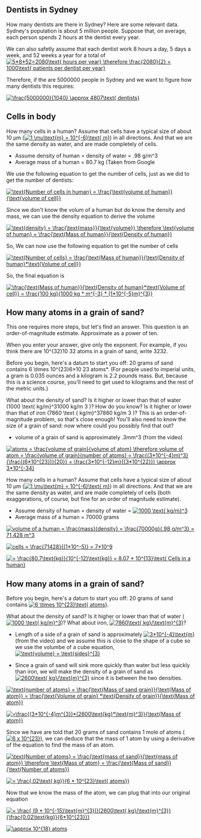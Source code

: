 ## Dentists in Sydney

How many dentists are there in Sydney? Here are some relevant data. Sydney's population is about 5 million people. Suppose that, on average, each person spends 2 hours at the dentist every year. 

We can also safetly assume that each dentist work 8 hours a day, 5 days a week, and 52 weeks a year for a total of <a href="https://www.codecogs.com/eqnedit.php?latex=5*8*52=2080\text{&space;hours&space;per&space;year}&space;\therefore&space;\frac{2080}{2}&space;=&space;1000\text{&space;patients&space;per&space;dentist&space;per&space;year}" target="_blank"><img src="https://latex.codecogs.com/gif.latex?5*8*52=2080\text{&space;hours&space;per&space;year}&space;\therefore&space;\frac{2080}{2}&space;=&space;1000\text{&space;patients&space;per&space;dentist&space;per&space;year}" title="5*8*52=2080\text{ hours per year} \therefore \frac{2080}{2} = 1000\text{ patients per dentist per year}" /></a>

Therefore, if the are 5000000 people in Sydney and we want to figure how many dentists this requires:

<a href="https://www.codecogs.com/eqnedit.php?latex=\frac{5000000}{1040}&space;\approx&space;4807\text{&space;dentists}" target="_blank"><img src="https://latex.codecogs.com/gif.latex?\frac{5000000}{1040}&space;\approx&space;4807\text{&space;dentists}" title="\frac{5000000}{1040} \approx 4807\text{ dentists}" /></a>

## Cells in body

How many cells in a human? Assume that cells have a typical size of about 10 µm (<a href="https://www.codecogs.com/eqnedit.php?latex=1&space;\mu\text{m}&space;=&space;10^{-6}\text{&space;m}" target="_blank"><img src="https://latex.codecogs.com/gif.latex?1&space;\mu\text{m}&space;=&space;10^{-6}\text{&space;m}" title="1 \mu\text{m} = 10^{-6}\text{ m}" /></a>) in all directions. And that we are the same density as water, and are made completely of cells.

* Assume density of human = density of water = .98 g/m^3
* Average mass of a human = 80.7 kg (Taken from Google

We use the following equation to get the number of cells, just as we did to get the number of dentists:

<a href="https://www.codecogs.com/eqnedit.php?latex=\text{Number&space;of&space;cells&space;in&space;human}&space;=&space;\frac{\text{volume&space;of&space;human}}{\text{volume&space;of&space;cell}}" target="_blank"><img src="https://latex.codecogs.com/gif.latex?\text{Number&space;of&space;cells&space;in&space;human}&space;=&space;\frac{\text{volume&space;of&space;human}}{\text{volume&space;of&space;cell}}" title="\text{Number of cells in human} = \frac{\text{volume of human}}{\text{volume of cell}}" /></a>

Since we don't know the volum of a human but do know the density and mass, we can use the density equation to derive the volume 

<a href="https://www.codecogs.com/eqnedit.php?latex=\text{density}&space;=&space;\frac{\text{mass}}{\text{volume}}&space;\therefore&space;\text{volume&space;of&space;human}&space;=&space;\frac{\text{Mass&space;of&space;human}}{\text{Density&space;of&space;human}}" target="_blank"><img src="https://latex.codecogs.com/gif.latex?\text{density}&space;=&space;\frac{\text{mass}}{\text{volume}}&space;\therefore&space;\text{volume&space;of&space;human}&space;=&space;\frac{\text{Mass&space;of&space;human}}{\text{Density&space;of&space;human}}" title="\text{density} = \frac{\text{mass}}{\text{volume}} \therefore \text{volume of human} = \frac{\text{Mass of human}}{\text{Density of human}}" /></a>

So, We can now use the following equation to get the number of cells

<a href="https://www.codecogs.com/eqnedit.php?latex=\text{Number&space;of&space;cells}&space;=&space;\frac{\text{Mass&space;of&space;human}}{\text{Density&space;of&space;human}*\text{Volume&space;of&space;cell}}" target="_blank"><img src="https://latex.codecogs.com/gif.latex?\text{Number&space;of&space;cells}&space;=&space;\frac{\text{Mass&space;of&space;human}}{\text{Density&space;of&space;human}*\text{Volume&space;of&space;cell}}" title="\text{Number of cells} = \frac{\text{Mass of human}}{\text{Density of human}*\text{Volume of cell}}" /></a>

So, the final equation is 

<a href="https://www.codecogs.com/eqnedit.php?latex=\frac{\text{Mass&space;of&space;human}}{\text{Density&space;of&space;human}*\text{Volume&space;of&space;cell}}&space;=&space;\frac{80.7&space;kg}{1000&space;kg&space;*&space;m^{-3}&space;*&space;(1*10^{-5}m)^{3}}" target="_blank"><img src="https://latex.codecogs.com/gif.latex?\frac{\text{Mass&space;of&space;human}}{\text{Density&space;of&space;human}*\text{Volume&space;of&space;cell}}&space;=&space;\frac{100&space;kg}{1000&space;kg&space;*&space;m^{-3}&space;*&space;(1*10^{-5}m)^{3}}" title="\frac{\text{Mass of human}}{\text{Density of human}*\text{Volume of cell}} = \frac{100 kg}{1000 kg * m^{-3} * (1*10^{-5}m)^{3}}" /></a>



## How many atoms in a grain of sand?

This one requires more steps, but let's find an answer. This question is an order-of-magnitude estimate. Approximate as a power of ten.

When you enter your answer, give only the exponent. For example, if you think there are 10^{32}10
32
  atoms in a grain of sand, write 3232.

Before you begin, here's a datum to start you off: 20 grams of sand contains 6 \times 10^{23}6×10
23
 atoms*. (For people used to imperial units, a gram is 0.035 ounces and a kilogram is 2.2 pounds mass. But, because this is a science course, you'll need to get used to kilograms and the rest of the metric units.)

What about the density of sand? Is it higher or lower than that of water (1000 \text{ kg/m}^31000 kg/m
3
 )? How do you know? Is it higher or lower than that of iron (7860 \text { kg/m}^37860 kg/m 
3
 )? This is an order-of-magnitude problem, so that's close enough! You'll also need to know the size of a grain of sand: now where could you possibly find that out?

 * volume of a grain of sand is approximately .3mm^3 (from the video)

 <a href="https://www.codecogs.com/eqnedit.php?latex=atoms&space;=&space;\frac{volume&space;of&space;grain}{volume&space;of&space;atom}&space;\therefore&space;volume&space;of&space;atom&space;=&space;\frac{volume&space;of&space;grain}{number&space;of&space;atoms}&space;=&space;\frac{(3*10^{-4}m)^3}{\frac{(6*10^{23})}{20}}&space;=&space;\frac{3*10^{-12}m}{(3*10^{22})}&space;\approx&space;3*10^{-34}" target="_blank"><img src="https://latex.codecogs.com/gif.latex?atoms&space;=&space;\frac{volume&space;of&space;grain}{volume&space;of&space;atom}&space;\therefore&space;volume&space;of&space;atom&space;=&space;\frac{volume&space;of&space;grain}{number&space;of&space;atoms}&space;=&space;\frac{(3*10^{-4}m)^3}{\frac{(6*10^{23})}{20}}&space;=&space;\frac{3*10^{-12}m}{(3*10^{22})}&space;\approx&space;3*10^{-34}" title="atoms = \frac{volume of grain}{volume of atom} \therefore volume of atom = \frac{volume of grain}{number of atoms} = \frac{(3*10^{-4}m)^3}{\frac{(6*10^{23})}{20}} = \frac{3*10^{-12}m}{(3*10^{22})} \approx 3*10^{-34}" /></a>

How many cells in a human? Assume that cells have a typical size of about 10 µm (<a href="https://www.codecogs.com/eqnedit.php?latex=1&space;\mu\text{m}&space;=&space;10^{-6}\text{&space;m}" target="_blank"><img src="https://latex.codecogs.com/gif.latex?1&space;\mu\text{m}&space;=&space;10^{-6}\text{&space;m}" title="1 \mu\text{m} = 10^{-6}\text{ m}" /></a>) in all directions. And that we are the same density as water, and are made completely of cells (both exaggerations, of course, but fine for an order of magnitude estimate).

* Assume density of human = density of water = <a href="https://www.codecogs.com/eqnedit.php?latex=1000&space;\text{&space;kg/m}^3" target="_blank"><img src="https://latex.codecogs.com/gif.latex?1000&space;\text{&space;kg/m}^3" title="1000 \text{ kg/m}^3" /></a>
* Average mass of a human = 70000 grams

<a href="https://www.codecogs.com/eqnedit.php?latex=volume&space;of&space;a&space;human&space;=&space;\frac{mass}{density}&space;=&space;\frac{70000g}{.98&space;g/m^3}&space;=&space;71,428&space;m^3" target="_blank"><img src="https://latex.codecogs.com/gif.latex?volume&space;of&space;a&space;human&space;=&space;\frac{mass}{density}&space;=&space;\frac{70000g}{.98&space;g/m^3}&space;=&space;71,428&space;m^3" title="volume of a human = \frac{mass}{density} = \frac{70000g}{.98 g/m^3} = 71,428 m^3" /></a>

<a href="https://www.codecogs.com/eqnedit.php?latex=cells&space;=&space;\frac{71428}{(1*10^-5)}&space;=&space;7*10^9" target="_blank"><img src="https://latex.codecogs.com/gif.latex?cells&space;=&space;\frac{71428}{(1*10^-5)}&space;=&space;7*10^9" title="cells = \frac{71428}{(1*10^-5)} = 7*10^9" /></a>

<a href="https://www.codecogs.com/eqnedit.php?latex==&space;\frac{80.7\text{kg}}{10^{-12}\text{kg}}&space;=&space;8.07&space;*&space;10^{13}\text{&space;Cells&space;in&space;a&space;human}" target="_blank"><img src="https://latex.codecogs.com/gif.latex?=&space;\frac{80.7\text{kg}}{10^{-12}\text{kg}}&space;=&space;8.07&space;*&space;10^{13}\text{&space;Cells&space;in&space;a&space;human}" title="= \frac{80.7\text{kg}}{10^{-12}\text{kg}} = 8.07 * 10^{13}\text{ Cells in a human}" /></a>

## How many atoms in a grain of sand?

Before you begin, here's a datum to start you off: 20 grams of sand contains <a href="https://www.codecogs.com/eqnedit.php?latex=6&space;\times&space;10^{23}\text{&space;atoms}" target="_blank"><img src="https://latex.codecogs.com/gif.latex?6&space;\times&space;10^{23}\text{&space;atoms}" title="6 \times 10^{23}\text{ atoms}" /></a>.  

What about the density of sand? Is it higher or lower than that of water (<a href="https://www.codecogs.com/eqnedit.php?latex=1000&space;\text{&space;kg/m}^3" target="_blank"><img src="https://latex.codecogs.com/gif.latex?1000&space;\text{&space;kg/m}^3" title="1000 \text{ kg/m}^3" /></a>)? What about iron, <a href="https://www.codecogs.com/eqnedit.php?latex=7860\text{&space;kg}/\text{m}^{3}" target="_blank"><img src="https://latex.codecogs.com/gif.latex?7860\text{&space;kg}/\text{m}^{3}" title="7860\text{ kg}/\text{m}^{3}" /></a>?

 * Length of a side of a grain of sand is approximately <a href="https://www.codecogs.com/eqnedit.php?latex=3*10^{-4}\text{m}" target="_blank"><img src="https://latex.codecogs.com/gif.latex?3*10^{-4}\text{m}" title="3*10^{-4}\text{m}" /></a> (from the video) and we assume this is close to the shape of a cube so we use the volumbe of a cube equation, <a href="https://www.codecogs.com/eqnedit.php?latex=\text{volume}&space;=&space;\text{sides}^{3}" target="_blank"><img src="https://latex.codecogs.com/gif.latex?\text{volume}&space;=&space;\text{sides}^{3}" title="\text{volume} = \text{sides}^{3}" /></a>
 
 * Since a grain of sand will sink more quickly than water but less quickly than iron, we will make the density of a grain of sand as <a href="https://www.codecogs.com/eqnedit.php?latex=2600\text{&space;kg}/\text{m}^{3}" target="_blank"><img src="https://latex.codecogs.com/gif.latex?2600\text{&space;kg}/\text{m}^{3}" title="2600\text{ kg}/\text{m}^{3}" /></a> since it is between the two densities.
 
 
<a href="https://www.codecogs.com/eqnedit.php?latex=\text{number&space;of&space;atoms}&space;=&space;\frac{\text{Mass&space;of&space;sand&space;grain}}{\text{Mass&space;of&space;atom}}&space;=&space;\frac{\text{Volume&space;of&space;grain}&space;*\text{Density&space;of&space;grain}}{\text{Mass&space;of&space;atom}}" target="_blank"><img src="https://latex.codecogs.com/gif.latex?\text{number&space;of&space;atoms}&space;=&space;\frac{\text{Mass&space;of&space;sand&space;grain}}{\text{Mass&space;of&space;atom}}&space;=&space;\frac{\text{Volume&space;of&space;grain}&space;*\text{Density&space;of&space;grain}}{\text{Mass&space;of&space;atom}}" title="\text{number of atoms} = \frac{\text{Mass of sand grain}}{\text{Mass of atom}} = \frac{\text{Volume of grain} *\text{Density of grain}}{\text{Mass of atom}}" /></a>

<a href="https://www.codecogs.com/eqnedit.php?latex==\frac{(3*10^{-4}m^{3})*(2600\text{kg}*\text{m}^3)}{\text{Mass&space;of&space;atom}}" target="_blank"><img src="https://latex.codecogs.com/gif.latex?=\frac{(3*10^{-4}m^{3})*(2600\text{kg}*\text{m}^3)}{\text{Mass&space;of&space;atom}}" title="=\frac{(3*10^{-4}m^{3})*(2600\text{kg}*\text{m}^3)}{\text{Mass of atom}}" /></a>

Since we have are told that 20 grams of sand contains 1 mole of atoms (<a href="https://www.codecogs.com/eqnedit.php?latex=6&space;x&space;10^{23}" target="_blank"><img src="https://latex.codecogs.com/gif.latex?6&space;x&space;10^{23}" title="6 x 10^{23}" /></a>), we can deduce that the mass of 1 atom by using a derivative of the equation to find the mass of an atom.

<a href="https://www.codecogs.com/eqnedit.php?latex=\text{Number&space;of&space;atoms}&space;=&space;\frac{\text{mass&space;of&space;sand}}{\text{mass&space;of&space;atom}}&space;\therefore&space;\text{Mass&space;of&space;atom}&space;=&space;\frac{\text{Mass&space;of&space;sand}}{\text{Number&space;of&space;atoms}}" target="_blank"><img src="https://latex.codecogs.com/gif.latex?\text{Number&space;of&space;atoms}&space;=&space;\frac{\text{mass&space;of&space;sand}}{\text{mass&space;of&space;atom}}&space;\therefore&space;\text{Mass&space;of&space;atom}&space;=&space;\frac{\text{Mass&space;of&space;sand}}{\text{Number&space;of&space;atoms}}" title="\text{Number of atoms} = \frac{\text{mass of sand}}{\text{mass of atom}} \therefore \text{Mass of atom} = \frac{\text{Mass of sand}}{\text{Number of atoms}}" /></a>

<a href="https://www.codecogs.com/eqnedit.php?latex==&space;\frac{.02\text{&space;kg}}{6&space;*&space;10^{23}\text{&space;atoms}}" target="_blank"><img src="https://latex.codecogs.com/gif.latex?=&space;\frac{.02\text{&space;kg}}{6&space;*&space;10^{23}\text{&space;atoms}}" title="= \frac{.02\text{ kg}}{6 * 10^{23}\text{ atoms}}" /></a>

Now that we know the mass of the atom, we can plug that into our original equation

<a href="https://www.codecogs.com/eqnedit.php?latex==&space;\frac{&space;(9&space;*&space;10^{-15}\text{m}^{3}))(2600\text{&space;kg}/\text{m}^{3}}&space;{\frac{0.02\text{kg}}{6*10^{23}}}" target="_blank"><img src="https://latex.codecogs.com/gif.latex?=&space;\frac{&space;(9&space;*&space;10^{-15}\text{m}^{3}))(2600\text{&space;kg}/\text{m}^{3}}&space;{\frac{0.02\text{kg}}{6*10^{23}}}" title="= \frac{ (9 * 10^{-15}\text{m}^{3}))(2600\text{ kg}/\text{m}^{3}} {\frac{0.02\text{kg}}{6*10^{23}}}" /></a>

<a href="https://www.codecogs.com/eqnedit.php?latex=\approx&space;10^{18}&space;atoms" target="_blank"><img src="https://latex.codecogs.com/gif.latex?\approx&space;10^{18}&space;atoms" title="\approx 10^{18} atoms" /></a>



